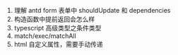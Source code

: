 1. 理解 antd form 表单中 shouldUpdate 和 dependencies
2. 构造函数中提前返回会怎么样
3. typescript 高级类型之条件类型
4. match/exec/matchAll
5. html 自定义属性，需要手动传递